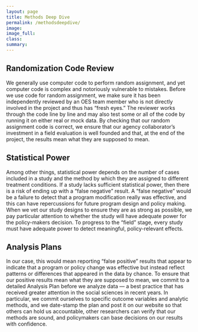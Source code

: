 ```yaml
---
layout: page
title: Methods Deep Dive
permalink: /methodsdeepdive/
image:
image_full: 
class:
summary: 
---
```

## Randomization Code Review

We generally use computer code to perform random assignment, and yet computer code is complex and notoriously vulnerable to mistakes. Before we use code for random assignment, we make sure it has been independently reviewed by an OES team member who is not directly involved in the project and thus has “fresh eyes.” The reviewer works through the code line by line and may also test some or all of the code by running it on either real or mock data. By checking that our random assignment code is correct, we ensure that our agency collaborator’s investment in a field evaluation is well founded and that, at the end of the project, the results mean what they are supposed to mean.

## Statistical Power

Among other things, statistical power depends on the number of cases included in a study and the method by which they are assigned to different treatment conditions. If a study lacks sufficient statistical power, then there is a risk of ending up with a “false negative” result. A “false negative” would be a failure to detect that a program modification really was effective, and this can have repercussions for future program design and policy making. When we vet our study designs to ensure they are as strong as possible, we pay particular attention to whether the study will have adequate power for the policy-makers decision. To progress to the “field” stage, every study must have adequate power to detect meaningful, policy-relevant effects.

## Analysis Plans

In our case, this would mean reporting “false positive” results that appear to indicate that a program or policy change was effective but instead reflect patterns or differences that appeared in the data by chance. To ensure that our positive results mean what they are supposed to mean, we commit to a detailed Analysis Plan before we analyze data — a best practice that has received greater attention in the social sciences in recent years. In particular, we commit ourselves to specific outcome variables and analytic methods, and we date-stamp the plan and post it on our website so that others can hold us accountable, other researchers can verify that our methods are sound, and policymakers can base decisions on our results with confidence.</p>
